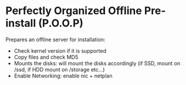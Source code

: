 # Perfectly Organized Offline Pre-install (P.O.O.P)

Prepares an offline server for installation:

- Check kernel version if it is supported
- Copy files and check MD5
- Mounts the disks: will mount the disks accordingly (if SSD, mount on /ssd, if HDD mount on /storage etc...)
- Enable Networking: enable nic + netplan
